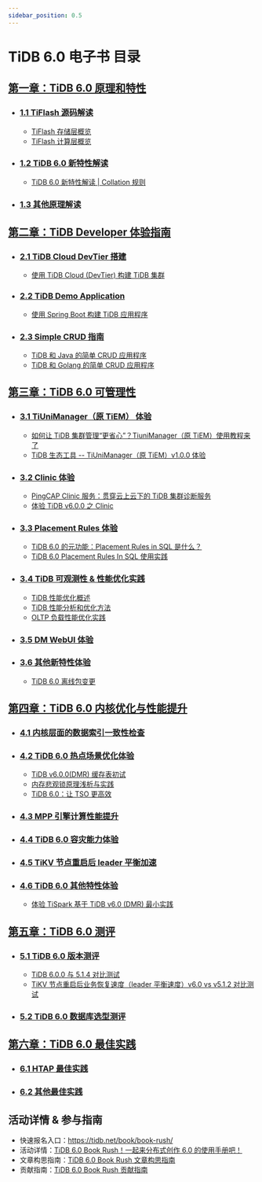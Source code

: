 ```yaml
---
sidebar_position: 0.5
---
```


# TiDB 6.0 电子书 目录

## [第一章：TiDB 6.0 原理和特性](1-features/index.md)

- ### [1.1 TiFlash 源码解读](1-features/1-tiflash-code/index.md)
  - [TiFlash 存储层概览](1-features/1-tiflash-code/1-tiflash-storage-overview.md)
  - [TiFlash 计算层概览](1-features/1-tiflash-code/2-tiflash-compute-overview.md)

- ### [1.2 TiDB 6.0 新特性解读](1-features/2-new-features/index.md)
  - [TiDB 6.0 新特性解读 | Collation 规则](1-features/2-new-features/1-new-collation.md)

- ### [1.3 其他原理解读](1-features/3-other-features/index.md)

## [第二章：TiDB Developer 体验指南](2-developer-guide/index.md)

- ### [2.1 TiDB Cloud DevTier 搭建](2-developer-guide/1-cloud-devtier/index.md)
  - [使用 TiDB Cloud (DevTier) 构建 TiDB 集群](2-developer-guide/1-cloud-devtier/1-dev-guide-build-cluster-in-cloud.md)

- ### [2.2 TiDB Demo Application](2-developer-guide/2-demo-app/index.md)
  - [使用 Spring Boot 构建 TiDB 应用程序](2-developer-guide/2-demo-app/1-dev-guide-sample-application-spring-boot.md)
  
- ### [2.3 Simple CRUD 指南](2-developer-guide/3-simple-crud/index.md)
  - [TiDB 和 Java 的简单 CRUD 应用程序](2-developer-guide/3-simple-crud/1-dev-guide-sample-application-java.md)
  - [TiDB 和 Golang 的简单 CRUD 应用程序](2-developer-guide/3-simple-crud/2-dev-guide-sample-application-golang.md)

## [第三章：TiDB 6.0 可管理性](3-manageability/index.md)
- ### [3.1 TiUniManager（原 TiEM） 体验](3-manageability/1-tiunimanager-practice/index.md)
  - [如何让 TiDB 集群管理“更省心”？TiuniManager（原 TiEM）使用教程来了](3-manageability/1-tiunimanager-practice/1-tiunimanager-course.md)
  - [TiDB 生态工具 -- TiUniManager（原 TiEM）v1.0.0 体验](3-manageability/1-tiunimanager-practice/2-tiunimanager.md)

- ### [3.2 Clinic 体验](3-manageability/2-clinic-practice/index.md)
  - [PingCAP Clinic 服务：贯穿云上云下的 TiDB 集群诊断服务](3-manageability/2-clinic-practice/1-clinic-tidb-cloud.md)
  - [体验 TiDB v6.0.0 之 Clinic](3-manageability/2-clinic-practice/2-clinic.md)

- ### [3.3 Placement Rules 体验](3-manageability/3-placement-rules-practice/index.md)
  - [TiDB 6.0 的元功能：Placement Rules in SQL 是什么？](3-manageability/3-placement-rules-practice/1-pr-in-sql.md)
  - [TiDB 6.0 Placement Rules In SQL 使用实践](3-manageability/3-placement-rules-practice/2-placement-rules.md)

- ### [3.4 TiDB 可观测性 & 性能优化实践](3-manageability/4-observability-performance-tuning/index.md)
  - [TiDB 性能优化概述](3-manageability/4-observability-performance-tuning/1-performance-tuning-overview.md)
  - [TiDB 性能分析和优化方法](3-manageability/4-observability-performance-tuning/2-performance-tuning-methods.md)
  - [OLTP 负载性能优化实践](3-manageability/4-observability-performance-tuning/3-performance-tuning-practices.md)

- ### [3.5 DM WebUI 体验](3-manageability/5-dm-webui/index.md)

- ### [3.6 其他新特性体验](3-manageability/6-other-features/index.md)
  - [TiDB 6.0 离线包变更](3-manageability/6-other-features/1-offline-package.md)


## [第四章：TiDB 6.0 内核优化与性能提升](4-performance/index.md)

- ### [4.1 内核层面的数据索引一致性检查](4-performance/1-data-consistency/index.md)

- ### [4.2 TiDB 6.0 热点场景优化体验](4-performance/2-hotspot/index.md)
  - [TiDB v6.0.0(DMR) 缓存表初试](4-performance/2-hotspot/1-cached-tables.md)
  - [内存悲观锁原理浅析与实践](4-performance/2-hotspot/2-in-memory-pessimistic-locks.md)
  - [TiDB 6.0：让 TSO 更高效](4-performance/2-hotspot/3-make-tso-effectively.md)

- ### [4.3 MPP 引擎计算性能提升](4-performance/3-mpp-engine/index.md)

- ### [4.4 TiDB 6.0 容灾能力体验](4-performance/4-disaster-recovery/index.md)

- ### [4.5 TiKV 节点重启后 leader 平衡加速](4-performance/5-tikv-restart/index.md)

- ### [4.6 TiDB 6.0 其他特性体验](4-performance/6-other-features/index.md)
  - [体验 TiSpark 基于 TiDB v6.0 (DMR) 最小实践](4-performance/6-other-features/1-tispark.md)

## [第五章：TiDB 6.0 测评](5-benchmark/index.md)
- ### [5.1 TiDB 6.0 版本测评](5-benchmark/1-other-version/index.md)
  - [TiDB 6.0.0 与 5.1.4 对比测试](5-benchmark/1-other-version/1-tidb-sysbench-v6-0-0-v5-1-4.md)
  - [TiKV 节点重启后业务恢复速度（leader 平衡速度）v6.0 vs v5.1.2 对比测试](5-benchmark/1-other-version/2-tikv-business-recovery.md)

- ### [5.2 TiDB 6.0 数据库选型测评](5-benchmark/2-other-database/index.md)

## [第六章：TiDB 6.0 最佳实践](6-best-practice/index.md)
- ### [6.1 HTAP 最佳实践](6-best-practice/1-htap-practice/index.md)
- ### [6.2 其他最佳实践](6-best-practice/2-other-practice/index.md)

## 活动详情 & 参与指南

- 快速报名入口：https://tidb.net/book/book-rush/
- 活动详情：[TiDB 6.0 Book Rush！一起来分布式创作 6.0 的使用手册吧！](7-event-guide/1-event-detail.md)
- 文章构思指南：[TiDB 6.0 Book Rush 文章构思指南](7-event-guide/2-article-guide.md)
- 贡献指南：[TiDB 6.0 Book Rush 贡献指南](7-event-guide/3-contribute-guide.md)
